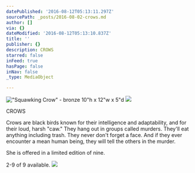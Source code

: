 ```yaml
---
datePublished: '2016-08-12T05:13:11.297Z'
sourcePath: _posts/2016-08-02-crows.md
author: []
via: {}
dateModified: '2016-08-12T05:13:10.837Z'
title: ''
publisher: {}
description: CROWS
starred: false
inFeed: true
hasPage: false
inNav: false
_type: MediaObject

---
```

!["Squawking Crow" - bronze                                                                                     10"h x 12"w x 5"d](https://the-grid-user-content.s3-us-west-2.amazonaws.com/d4cb55f5-ad69-4d94-9104-3f1d8d9a469a.jpg)
![                                                  ](https://the-grid-user-content.s3-us-west-2.amazonaws.com/4a6975da-9845-41dd-948a-de9845fe967f.jpg)

CROWS

Crows are black birds known for their intelligence and adaptability, and for their loud, harsh "caw." They hang out in groups called murders. They'll eat anything including trash. They never don't forget a face. And if they ever encounter a mean human being, they will tell the others in the murder.

She is offered in a limited edition of nine.

2-9 of 9 available.
![](https://the-grid-user-content.s3-us-west-2.amazonaws.com/cc4b740b-47d7-42d3-95d7-1a49d2320962.jpg)